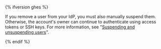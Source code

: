 {% ifversion ghes %}

If you remove a user from your IdP, you must also manually suspend them. Otherwise, the account's owner can continue to authenticate using access tokens or SSH keys. For more information, see "[Suspending and unsuspending users](/enterprise/admin/guides/user-management/suspending-and-unsuspending-users)".

{% endif %}